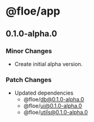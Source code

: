 # @floe/app

## 0.1.0-alpha.0

### Minor Changes

- Create initial alpha version.

### Patch Changes

- Updated dependencies
  - @floe/db@0.1.0-alpha.0
  - @floe/ui@0.1.0-alpha.0
  - @floe/utils@0.1.0-alpha.0
